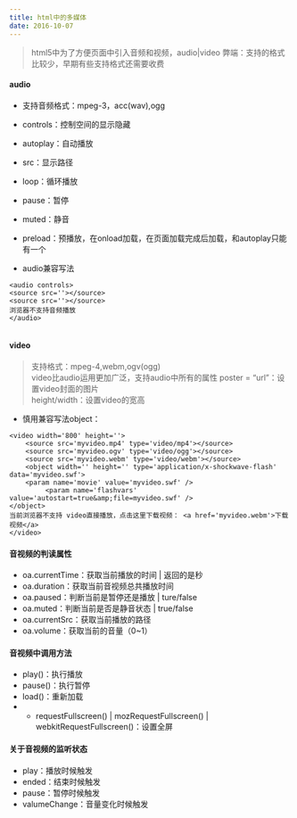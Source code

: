 ```yaml
---
title: html中的多媒体
date: 2016-10-07
---
```

> html5中为了方便页面中引入音频和视频，audio|video
> 弊端：支持的格式比较少，早期有些支持格式还需要收费

#### audio
- 支持音频格式：mpeg-3，acc(wav),ogg
- controls：控制空间的显示隐藏
- autoplay：自动播放
- src：显示路径
- loop：循环播放
- pause：暂停
- muted：静音
- preload：预播放，在onload加载，在页面加载完成后加载，和autoplay只能有一个

- audio兼容写法
```
<audio controls>
<source src=''></source>
<source src=''></source>
浏览器不支持音频播放
</audio>
 
```

#### video
> 支持格式：mpeg-4,webm,ogv(ogg)  
> video比audio运用更加广泛，支持audio中所有的属性 
> poster = “url”：设置video封面的图片  
> height/width：设置video的宽高  
- 慎用兼容写法object：
```
<video width='800' height=''>
    <source src='myvideo.mp4' type='video/mp4'></source>
    <source src='myvideo.ogv' type='video/ogg'></source>
    <source src='myvideo.webm' type='video/webm'></source>
    <object width='' height='' type='application/x-shockwave-flash' data='myvideo.swf'>
    <param name='movie' value='myvideo.swf' />
         <param name='flashvars' value='autostart=true&amp;file=myvideo.swf' />
</object>
当前浏览器不支持 video直接播放，点击这里下载视频： <a href='myvideo.webm'>下载视频</a>
</video>
```

#### 音视频的判读属性
- oa.currentTime：获取当前播放的时间 | 返回的是秒
- oa.duration：获取当前音视频总共播放时间
- oa.paused：判断当前是暂停还是播放 | ture/false
- oa.muted：判断当前是否是静音状态 | true/false
- oa.currentSrc：获取当前播放的路径
- oa.volume：获取当前的音量（0~1）

#### 音视频中调用方法
- play()：执行播放
- pause()：执行暂停
- load()：重新加载
- - requestFullscreen() | mozRequestFullscreen() | webkitRequestFullscreen()：设置全屏

#### 关于音视频的监听状态
- play：播放时候触发
- ended：结束时候触发
- pause：暂停时候触发
- valumeChange：音量变化时候触发
  